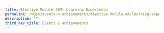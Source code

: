 ```yaml
---
title: Elective Module (EM) Learning Experience
permalink: /wgss/events-n-achievements/elective-module-em-learning-experience/
description: ""
third_nav_title: Events & Achievements
---
```


